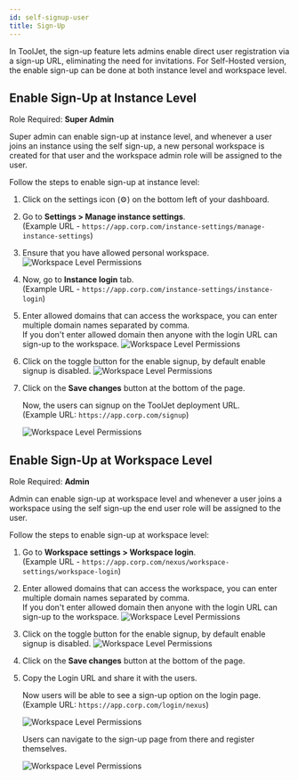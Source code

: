 ```yaml
---
id: self-signup-user
title: Sign-Up
---
```


In ToolJet, the sign-up feature lets admins enable direct user registration via a sign-up URL, eliminating the need for invitations. For Self-Hosted version, the enable sign-up can be done at both instance level and workspace level. 

## Enable Sign-Up at Instance Level

Role Required: **Super Admin** <br/>

Super admin can enable sign-up at instance level, and whenever a user joins an instance using the self sign-up, a new personal workspace is created for that user and the workspace admin role will be assigned to the user.

Follow the steps to enable sign-up at instance level:

1. Click on the settings icon (⚙️) on the bottom left of your dashboard.

2. Go to **Settings > Manage instance settings**. <br/> 
    (Example URL - `https://app.corp.com/instance-settings/manage-instance-settings`)

3. Ensure that you have allowed personal workspace.
    <img className="screenshot-full" src="/img/user-management/onboard-user/self-signup/personal-ws.png" alt="Workspace Level Permissions" />

4. Now, go to **Instance login** tab. <br/> 
    (Example URL - `https://app.corp.com/instance-settings/instance-login`)

5. Enter allowed domains that can access the workspace, you can enter multiple domain names separated by comma. <br/>
If you don't enter allowed domain then anyone with the login URL can sign-up to the workspace.
    <img className="screenshot-full" src="/img/user-management/onboard-user/self-signup/sh-allowed-domain.png" alt="Workspace Level Permissions" />

6. Click on the toggle button for the enable signup, by default enable signup is disabled.
    <img className="screenshot-full" src="/img/user-management/onboard-user/self-signup/sh-enable-signup.png" alt="Workspace Level Permissions" />

7. Click on the **Save changes** button at the bottom of the page.

    Now, the users can signup on the ToolJet deployment URL. <br/>
    (Example URL: `https://app.corp.com/signup`)

    <img className="screenshot-full" src="/img/user-management/onboard-user/self-signup/instance-signup.png" alt="Workspace Level Permissions" />

## Enable Sign-Up at Workspace Level

Role Required: **Admin** <br/>

Admin can enable sign-up at workspace level and whenever a user joins a workspace using the self sign-up the end user role will be assigned to the user.

Follow the steps to enable sign-up at workspace level:

1. Go to **Workspace settings > Workspace login**. <br/>
    (Example URL - `https://app.corp.com/nexus/workspace-settings/workspace-login`)

2. Enter allowed domains that can access the workspace, you can enter multiple domain names separated by comma. <br/>
If you don't enter allowed domain then anyone with the login URL can sign-up to the workspace.
    <img className="screenshot-full" src="/img/user-management/onboard-user/self-signup/allowed-domain.png" alt="Workspace Level Permissions" />

3. Click on the toggle button for the enable signup, by default enable signup is disabled.
    <img className="screenshot-full" src="/img/user-management/onboard-user/self-signup/login-url.png" alt="Workspace Level Permissions" />

4. Click on the **Save changes** button at the bottom of the page.

5. Copy the Login URL and share it with the users.

    Now users will be able to see a sign-up option on the login page. <br/>
    (Example URL: `https://app.corp.com/login/nexus`)

    <img className="screenshot-full" src="/img/user-management/onboard-user/self-signup/login-page.png" alt="Workspace Level Permissions" />

    Users can navigate to the sign-up page from there and register themselves.

    <img className="screenshot-full" src="/img/user-management/onboard-user/self-signup/signup-page.png" alt="Workspace Level Permissions" />

